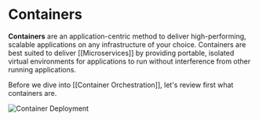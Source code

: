 # Containers

**Containers** are an application-centric method to deliver high-performing, scalable applications on any infrastructure of your choice. Containers are best suited to deliver [[Microservices]] by providing portable, isolated virtual environments for applications to run without interference from other running applications.

Before we dive into [[Container Orchestration]], let's review first what containers are.

 ![Container Deployment](https://courses.edx.org/assets/courseware/v1/1256618e247da221e7c3cc4bab9af3e3/asset-v1:LinuxFoundationX+LFS158x+3T2020+type@asset+block/container_deployment.png) 